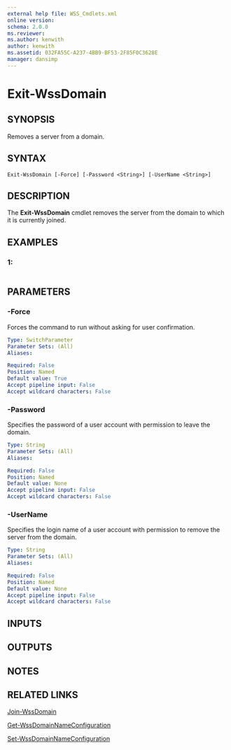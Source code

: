 ```yaml
---
external help file: WSS_Cmdlets.xml
online version: 
schema: 2.0.0
ms.reviewer:
ms.author: kenwith
author: kenwith
ms.assetid: 032FA55C-A237-4BB9-BF53-2F85F0C3628E
manager: dansimp
---
```


# Exit-WssDomain

## SYNOPSIS
Removes a server from a domain.

## SYNTAX

```
Exit-WssDomain [-Force] [-Password <String>] [-UserName <String>]
```

## DESCRIPTION
The **Exit-WssDomain** cmdlet removes the server from the domain to which it is currently joined.

## EXAMPLES

### 1:
```

```

## PARAMETERS

### -Force
Forces the command to run without asking for user confirmation.

```yaml
Type: SwitchParameter
Parameter Sets: (All)
Aliases: 

Required: False
Position: Named
Default value: True
Accept pipeline input: False
Accept wildcard characters: False
```

### -Password
Specifies the password of a user account with permission to leave the domain.

```yaml
Type: String
Parameter Sets: (All)
Aliases: 

Required: False
Position: Named
Default value: None
Accept pipeline input: False
Accept wildcard characters: False
```

### -UserName
Specifies the login name of a user account with permission to remove the server from the domain.

```yaml
Type: String
Parameter Sets: (All)
Aliases: 

Required: False
Position: Named
Default value: None
Accept pipeline input: False
Accept wildcard characters: False
```

## INPUTS

## OUTPUTS

## NOTES

## RELATED LINKS

[Join-WssDomain](./Join-WssDomain.md)

[Get-WssDomainNameConfiguration](./Get-WssDomainNameConfiguration.md)

[Set-WssDomainNameConfiguration](./Set-WssDomainNameConfiguration.md)

